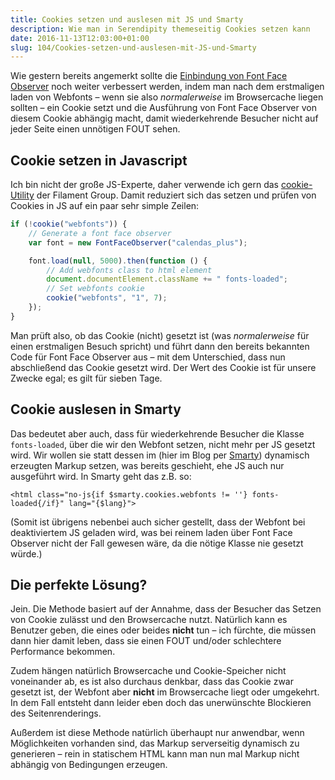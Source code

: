 ```yaml
---
title: Cookies setzen und auslesen mit JS und Smarty
description: Wie man in Serendipity themeseitig Cookies setzen kann
date: 2016-11-13T12:03:00+01:00
slug: 104/Cookies-setzen-und-auslesen-mit-JS-und-Smarty
---
```


Wie gestern bereits angemerkt sollte die [Einbindung von Font Face Observer](/archiv/103/Webfonts-laden-mit-Font-Face-Observer.html) noch weiter verbessert werden, indem man nach dem erstmaligen laden von Webfonts – wenn sie also _normalerweise_ im Browsercache liegen sollten – ein Cookie setzt und die Ausführung von Font Face Observer von diesem Cookie abhängig macht, damit wiederkehrende Besucher nicht auf jeder Seite einen unnötigen FOUT sehen.

## Cookie setzen in Javascript

Ich bin nicht der große JS-Experte, daher verwende ich gern das [cookie-Utility](https://github.com/filamentgroup/cookie) der Filament Group. Damit reduziert sich das setzen und prüfen von Cookies in JS auf ein paar sehr simple Zeilen:

```js
if (!cookie("webfonts")) {
    // Generate a font face observer
    var font = new FontFaceObserver("calendas_plus");

    font.load(null, 5000).then(function () {
        // Add webfonts class to html element
        document.documentElement.className += " fonts-loaded";
        // Set webfonts cookie
        cookie("webfonts", "1", 7);
    });
}
```

Man prüft also, ob das Cookie (nicht) gesetzt ist (was _normalerweise_ für einen erstmaligen Besuch spricht) und führt dann den bereits bekannten Code für Font Face Observer aus – mit dem Unterschied, dass nun abschließend das Cookie gesetzt wird. Der Wert des Cookie ist für unsere Zwecke egal; es gilt für sieben Tage.

## Cookie auslesen in Smarty

Das bedeutet aber auch, dass für wiederkehrende Besucher die Klasse `fonts-loaded`, über die wir den Webfont setzen, nicht mehr per JS gesetzt wird. Wir wollen sie statt dessen im (hier im Blog per [Smarty](http://www.smarty.net)) dynamisch erzeugten Markup setzen, was bereits geschieht, ehe JS auch nur ausgeführt wird. In Smarty geht das z.B. so:

```smarty
<html class="no-js{if $smarty.cookies.webfonts != ''} fonts-loaded{/if}" lang="{$lang}">
```

(Somit ist übrigens nebenbei auch sicher gestellt, dass der Webfont bei deaktiviertem JS geladen wird, was bei reinem laden über Font Face Observer nicht der Fall gewesen wäre, da die nötige Klasse nie gesetzt würde.)

## Die perfekte Lösung?

Jein. Die Methode basiert auf der Annahme, dass der Besucher das Setzen von Cookie zulässt und den Browsercache nutzt. Natürlich kann es Benutzer geben, die eines oder beides **nicht** tun – ich fürchte, die müssen dann hier damit leben, dass sie einen FOUT und/oder schlechtere Performance bekommen.

Zudem hängen natürlich Browsercache und Cookie-Speicher nicht voneinander ab, es ist also durchaus denkbar, dass das Cookie zwar gesetzt ist, der Webfont aber **nicht** im Browsercache liegt oder umgekehrt. In dem Fall entsteht dann leider eben doch das unerwünschte Blockieren des Seitenrenderings.

Außerdem ist diese Methode natürlich überhaupt nur anwendbar, wenn Möglichkeiten vorhanden sind, das Markup serverseitig dynamisch zu generieren – rein in statischem HTML kann man nun mal Markup nicht abhängig von Bedingungen erzeugen.
